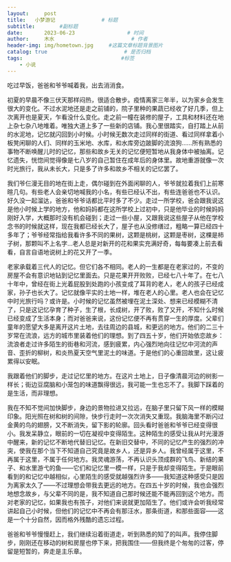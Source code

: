 ```yaml
---
layout:     post                       
title:   小梦游记               # 标题
subtitle:        #副标题
date:       2023-06-23                 # 时间
author:     木水                         # 作者
header-img: img/hometown.jpg     #这篇文章标题背景图片
catalog: true                         # 是否归档
tags:                                #标签
    - 小说
---
```

吃过早饭，爸爸和爷爷喊着我，出去消消食。

初夏的早晨不像三伏天那样闷热，很适合散步。疫情离家三年半，以为家乡会发生很大的变化。不过水泥地还是走之前铺的，院子里种的果蔬已经收了好几季，但上次离开也是夏天，乍看没什么变化。走之前一幢在装修的屋子，工具和材料还在地上杂七杂八地堆着。唯独大道上多了一些新的店铺。我心里很踏实，自打踏上从前的水泥地，记忆就闪回到小时候。小时候无数次走过同样的街道、看过同样拿着小板凳闲聊的人们、同样的玉米地、水库，和水库旁边跛脚的流浪狗……所有熟悉的事物不断唤醒儿时的记忆，那些和故乡无关的记忆便短暂地从我身体中被抽离。记忆遗失，恍惚间觉得像是七八岁的自己暂住在成年后的身体里。故地重游就像一次时光旅行，我从未长大，只是多了许多和故乡不相关的记忆罢了。

我们爷仨漫无目的地在街上走，偶尔碰到在外面闲聊的人，爷爷就拉着我们上前寒暄几句。有些老人会亲切地喊我的小名，有些已经认不出，有些连爸爸也不认识。好久没一起溜达，爸爸和爷爷话都比平时多了不少。走过一所学校，爸会跟我说这是他小时候上学的地方，他和妈妈都在这所学校上过初中，只是他毕业的时候妈妈刚好入学，大概那时没有机会碰到；走过一些小屋，又跟我说这些屋子从他在学校念书的时候就这样，现在我都已经长大了，屋子也从没修缮过，粗略一算已经四十多年了；爷爷经常指给我看许多不同的果树，这颗是桃树，这颗是枣树，这棵是柿子树，那颗叫不上名字…老人总是对新开的花和果实充满好奇，每每要凑上前去看看，自言自语地说树上的花又开了一季。

老家承载着三代人的记忆。但它们各不相同。老人的一生都是在老家过的，不变的房屋不会有意识地钻到记忆里面去。只是花果开开败败，已经七八十年了。在七八十年中，曾经在街上光着屁股到处跑的小孩变成了耳背的老人，老人的孩子已经成家，孙子也长大了。记忆就像平实的土地一样，堆在老人的心里。老人也会在记忆中时光旅行吗？或许是。小时候的记忆虽然被埋在泥土深处、想来已经模糊不清了，只是这记忆孕育了种子，生了根，长成树，开了败，败了又开，不知什么时候已经变成了生活本身；而对爸爸来说，这份记忆便不再有贯穿一生的厚度。父辈们童年的愿望大多是离开这片土地，去往周边的县城，和更远的地方。他们的二三十岁常在流浪，远方的城市里装着他们的理想。到了四五十岁，他们开始依恋故乡：流浪者走过许多陌生的街巷和河流，感到疲累，内心强烈地向往记忆中河流的声音、歪折的柳树，和炎热夏天空气里泥土的味道。于是他们的心重回故里，这让疲累得以安眠。

我跟着他们的脚步，走过记忆里的地方。在这片土地上，日子像清晨河边的树影一样长；街边豆腐脑和小笼包的味道飘得很远，我可能一生也忘不了。我脚下踩着的是生活，而非理想。

我在不知不觉间加快脚步，身边的景物拉进又拉远，在脑子里只留下风一样的模糊印象。阳光照在树和树的间隙，快步行走时一次次消失又重现。我脑海里不断闪过金黄的鸟的翅膀，又不断消失，留下影的轮廓。回头看时爸爸和爷爷已经变得很小。我发呆静立，眼前的一切在凝视中变得陌生。这种陌生的感受让我从时光漫游中醒来，新的记忆不断地代替旧记忆。在新旧交替中，不同的记忆产生的强烈的冲突，使我在那个当下不知道自己究竟是故乡人，还是异乡人。我曾经属于这里，不再属于这里，不属于任何地方。我灵魂游荡，不再认识头顶成群的飞鸟、新结的果子、和水里游弋的鱼——它们和记忆里一模一样，只是于我却变得陌生。于是眼前看到的和记忆中越相似，心里陌生的感受就越强烈许多——我知道这种感受只是因为离家太久了——不过理想会带我去更远的地方。在四五十岁的时候，我也会强烈地想念故乡，与父辈不同的是，我不知道自己那时候还能不能再回到这个地方。而对老家的记忆，如果我也有孩子，对他们来说就更加陌生了。他们或许会听我经常讲起自己小时候，但他们的记忆中不再会有那汪水，那条街道，和那些面容——这是一个十分自然，因而格外残酷的遗忘过程。

爸爸和爷爷慢慢赶上，我们继续沿着街道走，听到熟悉的知了的叫声。我停住脚步，刚刚还在移动的树和房屋也停下来，把我围住——但我终是个匆匆的过客，停留是短暂的，奔走是主乐章。
